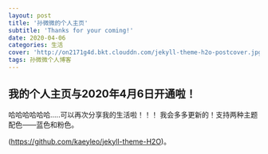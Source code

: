 ```yaml
---
layout: post
title: '孙微微的个人主页'
subtitle: 'Thanks for your coming!'
date: 2020-04-06
categories: 生活
cover: 'http://on2171g4d.bkt.clouddn.com/jekyll-theme-h2o-postcover.jpg'
tags: 孙微微个人博客
---
```




## 我的个人主页与2020年4月6日开通啦！

哈哈哈哈哈哈.....可以再次分享我的生活啦！！！
我会多多更新的！支持两种主题配色——蓝色和粉色。

(https://github.com/kaeyleo/jekyll-theme-H2O)。
